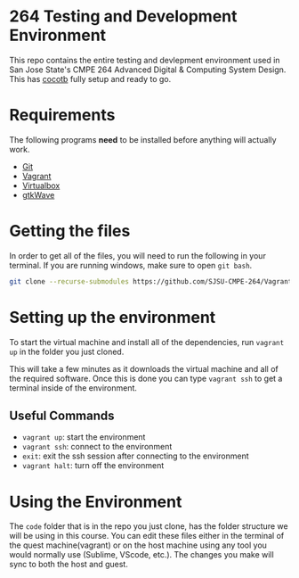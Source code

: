 # 264 Testing and Development Environment #
This repo contains the entire testing and devlepment environment used in San Jose State's CMPE 264 Advanced Digital & Computing System Design. This has [cocotb](http://potential.ventures/cocotb/) fully setup and ready to go. 

# Requirements #
The following programs **need** to be installed before anything will actually work.

* [Git](https://git-scm.com/)
* [Vagrant](https://www.vagrantup.com/)
* [Virtualbox](https://www.virtualbox.org/)
* [gtkWave](https://sourceforge.net/projects/gtkwave/files/)

# Getting the files #
In order to get all of the files, you will need to run the following in your terminal. If you are running windows, make sure to open `git bash`.

```bash
git clone --recurse-submodules https://github.com/SJSU-CMPE-264/Vagrant.git 264_env
```

# Setting up the environment #
To start the virtual machine and install all of the dependencies, run `vagrant up` in the folder you just cloned.

This will take a few minutes as it downloads the virtual machine and all of the required software. Once this is done you can type `vagrant ssh` to get a terminal inside of the environment.

## Useful Commands ##

* `vagrant up`: start the environment
* `vagrant ssh`: connect to the environment
* `exit`: exit the ssh session after connecting to the environment
* `vagrant halt`: turn off the environment

# Using the Environment #
The `code` folder that is in the repo you just clone, has the folder structure we will be using in this course. You can edit these files either in the terminal of the quest machine(vagrant) or on the host machine using any tool you would normally use (Sublime, VScode, etc.). The changes you make will sync to both the host and guest. 
